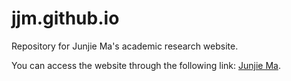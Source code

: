 # jjm.github.io
Repository for Junjie Ma's academic research website.

You can access the website through the following link: [Junjie Ma](https://jjm-labs.github.io/JunjieMa.github.io/).
